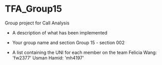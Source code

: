 # TFA_Group15
Group project for Call Analysis

- A description of what has been implemented

- Your group name and section
Group 15 - section 002
- A list containing the UNI for each member on the team
Felicia Wang: 'fw2377'
Usman Hamid: 'mh4197'
